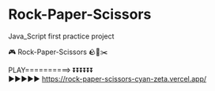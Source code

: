 # Rock-Paper-Scissors
Java_Script first practice project 


🎮 Rock-Paper-Scissors 🪨📰✂️

 PLAY==========> 
               ⏬⏬⏬⏬⏬⏬                                                                                   
                            ▶️▶️▶️▶️▶️   https://rock-paper-scissors-cyan-zeta.vercel.app/





 
